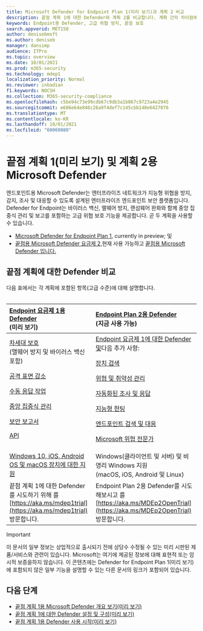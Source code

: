 ```yaml
---
title: Microsoft Defender for Endpoint Plan 1(미리 보기)과 계획 2 비교
description: 끝점 계획 1에 대한 Defender와 계획 2를 비교합니다. 계획 간의 차이점에 대해 알아보고 조직의 요구에 맞는 계획을 선택합니다.
keywords: Endpoint용 Defender, 고급 위협 방지, 끝점 보호
search.appverid: MET150
author: denisebmsft
ms.author: deniseb
manager: dansimp
audience: ITPro
ms.topic: overview
ms.date: 10/01/2021
ms.prod: m365-security
ms.technology: mdep1
localization_priority: Normal
ms.reviewer: inbadian
f1.keywords: NOCSH
ms.collection: M365-security-compliance
ms.openlocfilehash: c5be94c73e99cdb67c9db3a1b067c9723a4e2945
ms.sourcegitcommit: e686e64e846c26a9f4def7c145cbb140e6427076
ms.translationtype: MT
ms.contentlocale: ko-KR
ms.lasthandoff: 10/01/2021
ms.locfileid: "60069080"
---
```

# <a name="microsoft-defender-for-endpoint-plan-1-preview-and-plan-2"></a>끝점 계획 1(미리 보기) 및 계획 2용 Microsoft Defender

엔드포인트용 Microsoft Defender는 엔터프라이즈 네트워크가 지능형 위협을 방지, 감지, 조사 및 대응할 수 있도록 설계된 엔터프라이즈 엔드포인트 보안 플랫폼입니다. Defender for Endpoint는 바이러스 백신, 맬웨어 방지, 랜섬웨어 완화와 함께 중앙 집중식 관리 및 보고를 포함하는 고급 위협 보호 기능을 제공합니다. 곧 두 계획을 사용할 수 있습니다.   
 
- [Microsoft Defender for Endpoint Plan 1](defender-endpoint-plan-1.md), currently in preview; 및 
- [끝점용 Microsoft Defender 요금제 2,](microsoft-defender-endpoint.md)현재 사용 가능하고 [끝점용 Microsoft Defender 입니다.](microsoft-defender-endpoint.md)

## <a name="compare-defender-for-endpoint-plans"></a>끝점 계획에 대한 Defender 비교

다음 표에서는 각 계획에 포함된 항목(고급 수준)에 대해 설명합니다. <br/><br/>

| [Endpoint 요금제 1용 Defender](defender-endpoint-plan-1.md) <br/>(미리 보기) | [Endpoint Plan 2용 Defender](microsoft-defender-endpoint.md) <br/>(지금 사용 가능) |
|:---|:---|
| [차세대 보호](defender-endpoint-plan-1.md#next-generation-protection) <br/>(맬웨어 방지 및 바이러스 백신 포함) <p> [공격 표면 감소](defender-endpoint-plan-1.md#attack-surface-reduction) <p> [수동 응답 작업](defender-endpoint-plan-1.md#manual-response-actions) <p> [중앙 집중식 관리](defender-endpoint-plan-1.md#centralized-management) <p>[보안 보고서](defender-endpoint-plan-1.md#reporting) <p>[API](defender-endpoint-plan-1.md#apis)  | [Endpoint 요금제 1에 대한 Defender 및](defender-endpoint-plan-1.md)다음 추가 사항: <p> [장치 검색](device-discovery.md) <p> [위협 및 취약성 관리](next-gen-threat-and-vuln-mgt.md) <p> [자동화된 조사 및 응답](automated-investigations.md) <p> [지능형 헌팅](advanced-hunting-overview.md) <p> [엔드포인트 검색 및 대응](overview-endpoint-detection-response.md) <p> [Microsoft 위협 전문가](microsoft-threat-experts.md)  |
| [Windows 10, iOS, Android OS 및 macOS 장치에 대한 지원](defender-endpoint-plan-1.md#cross-platform-support) | Windows(클라이언트 및 서버) 및 비영리 Windows 지원<br/> (macOS, iOS, Android 및 Linux) |
| 끝점 계획 1에 대한 Defender를 시도하기 위해 를 [https://aka.ms/mdep1trial](https://aka.ms/mdep1trial) 방문합니다. | Endpoint Plan 2용 Defender를 시도해보시고 를 [https://aka.ms/MDEp2OpenTrial](https://aka.ms/MDEp2OpenTrial) 방문합니다. |

> [!IMPORTANT]
> 이 문서의 일부 정보는 상업적으로 출시되기 전에 상당수 수정될 수 있는 미리 시판된 제품/서비스와 관련이 있습니다. Microsoft는 여기에 제공된 정보에 대해 표현적 또는 암시적 보증을하지 않습니다. 이 콘텐츠에는 Defender for Endpoint Plan 1(미리 보기)에 포함되지 않은 일부 기능을 설명할 수 있는 다른 문서의 링크가 포함되어 있습니다.

## <a name="next-steps"></a>다음 단계

- [끝점 계획 1용 Microsoft Defender 개요 보기(미리 보기)](defender-endpoint-plan-1.md)
- [끝점 계획 1에 대한 Defender 설정 및 구성(미리 보기)](mde-p1-setup-configuration.md)
- [끝점 계획 1용 Defender 사용 시작(미리 보기)](mde-plan1-getting-started.md)
